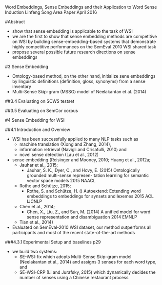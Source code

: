 Word Embeddings, Sense Embeddings and their Application to Word Sense Induction
Linfeng Song
Area Paper April 2016

#Abstract

* show that sense embedding is applicable to the task of WSI
* we are the first to show that sense embedding methods are competitive on WSI
  by building sense-embedding-based systems that demonstrate
  highly competitive performances on the SemEval 2010 WSI shared task
* propose several possible future research directions on sense embeddings

#3 Sense Embedding

* Ontology-based method, on the other hand, initialize sene embeddings by
  linguistic definitions (definition, gloss, synonyms) from a sense inventory
* Multi-Sense Skip-gram (MSSG) model of Neelakantan et al. (2014)

##3.4 Evaluating on SCWS testset

##3.5 Evaluating on SemCor corpus

#4 Sense Embedding for WSI

##4.1 Introduction and Overview

* WSI has been successfully applied to many NLP tasks such as
  * machine translation (Xiong and Zhang, 2014),
  * information retrieval (Navigli and Crisafulli, 2010) and
  * novel sense detection (Lau et al., 2012)
* sense embedding (Reisinger and Mooney, 2010; Huang et al., 2012a;
  * Jauhar et al., 2015;
    * Jauhar, S. K., Dyer, C., and Hovy, E. (2015)
      Ontologically grounded multi-sense represen- tation learning for semantic
      vector space models
      2015 NAACL
  * Rothe and Schütze, 2015;
    * Rothe, S. and Schütze, H. ()
    Autoextend: Extending word embeddings to embeddings for synsets and lexemes
    2015 ACL IJCNLP
  * Chen et al., 2014;
    * Chen, X., Liu, Z., and Sun, M. (2014)
      A unified model for word sense representation and disambiguation
      2014 EMNLP
  * Tian et al., 2014)
* Evaluated on SemEval-2010 WSI dataset, our method outperforms all
  participants and most of the recent state-of-the-art methods

###4.3.1 Experimental Setup and baselines p29

* we build two systems:
  * SE-WSI-fix which adopts Multi-Sense Skip-gram model (Neelakantan et al.,
    2014) and assigns 3 senses for each word type, and
  * SE-WSI-CRP (Li and Jurafsky, 2015) which dynamically decides the number of
    senses using a Chinese restaurant process

